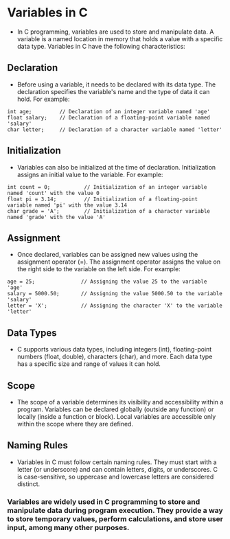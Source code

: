 # Variables in C

* In C programming, variables are used to store and manipulate data. A variable is a named location in memory that holds a value with a specific data type. Variables in C have the following characteristics:

## Declaration
* Before using a variable, it needs to be declared with its data type. The declaration specifies the variable's name and the type of data it can hold. For example:
~~~~
int age;         // Declaration of an integer variable named 'age'
float salary;    // Declaration of a floating-point variable named 'salary'
char letter;     // Declaration of a character variable named 'letter'
~~~~

## Initialization
* Variables can also be initialized at the time of declaration. Initialization assigns an initial value to the variable. For example:
~~~~
int count = 0;           // Initialization of an integer variable named 'count' with the value 0
float pi = 3.14;         // Initialization of a floating-point variable named 'pi' with the value 3.14
char grade = 'A';        // Initialization of a character variable named 'grade' with the value 'A'
~~~~

## Assignment
* Once declared, variables can be assigned new values using the assignment operator (=). The assignment operator assigns the value on the right side to the variable on the left side. For example:
~~~~
age = 25;               // Assigning the value 25 to the variable 'age'
salary = 5000.50;       // Assigning the value 5000.50 to the variable 'salary'
letter = 'X';           // Assigning the character 'X' to the variable 'letter'
~~~~

## Data Types
* C supports various data types, including integers (int), floating-point numbers (float, double), characters (char), and more. Each data type has a specific size and range of values it can hold.

## Scope
* The scope of a variable determines its visibility and accessibility within a program. Variables can be declared globally (outside any function) or locally (inside a function or block). Local variables are accessible only within the scope where they are defined.

## Naming Rules
*  Variables in C must follow certain naming rules. They must start with a letter (or underscore) and can contain letters, digits, or underscores. C is case-sensitive, so uppercase and lowercase letters are considered distinct.

### Variables are widely used in C programming to store and manipulate data during program execution. They provide a way to store temporary values, perform calculations, and store user input, among many other purposes.
